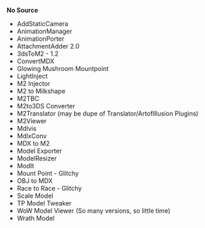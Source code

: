 **No Source**
* AddStaticCamera
* AnimationManager
* AnimationPorter
* AttachmentAdder 2.0
* 3dsToM2 - 1.2
* ConvertMDX
* Glowing Mushroom Mountpoint
* LightInject
* M2 Injector
* M2 to Milkshape
* M2TBC
* M2to3DS Converter
* M2Translator (may be dupe of Translator/ArtofIllusion Plugins)
* M2Viewer
* Mdlvis
* MdlxConv
* MDX to M2
* Model Exporter
* ModelResizer
* ModIt
* Mount Point - Glitchy
* OBJ to MDX
* Race to Race - Glitchy
* Scale Model
* TP Model Tweaker
* WoW Model Viewer (So many versions, so little time)
* Wrath Model